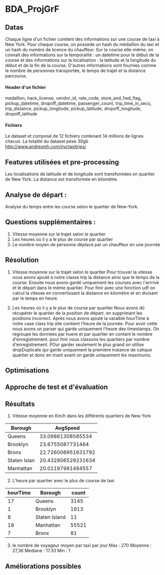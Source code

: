 # BDA_ProjGrF

## Datas
Chaque ligne d'un fichier contient des informations sur une course de taxi à New York. 
Pour chaque course, on possède un hash du médaillon du taxi et un hash du numéro de licence 
du chauffeur. Sur la course elle-même, on connait des informations sur la temporalité :
un datetime pour le début de la course et des informations sur la localisation : la latitude
et la longitude du début et de la fin de la course. D'autres informations sont fournies comme
le nombre de personnes transportée, le temps de trajet et la distance parcourus.


#### Header d'un fichier
medallion, hack_license, vendor_id, rate_code, store_and_fwd_flag, pickup_datetime, dropoff_datetime, passenger_count, trip_time_in_secs, trip_distance, pickup_longitude, pickup_latitude, dropoff_longitude, dropoff_latitude


#### Fichiers
Le dataset et composé de 12 fichiers contenant 14 millions de lignes chacun. La totalité du dataset pèse 30gb
http://www.andresmh.com/nyctaxitrips/

## Features utilisées et pre-processing
Les localisations de latitude et de longitude sont transformées en quartier de New York. La distance est transformée en kilomètre.


## Analyse de départ :
Analyse du temps entre les course selon le quartier de New-York.


## Questions supplémentaires :

1. Vitesse moyenne sur le trajet selon le quartier
2. Les heures où il y a le plus de course par quartier
3. Le nombre moyen de personne déplacé par un chauffeur en une journée

## Résolution
1. Vitesse moyenne sur le trajet selon le quartier
Pour trouver la vitesse nous avons ajouté à notre classe trip la distance ainsi que le temps de la course. Ensuite nous avons gardé uniquement les courses avec l'arrrivé et le départ dans le même quartier. Pour finir avec une fonction udf on calcul la vitesse en convertissant la distance en kilomètre et en divisant par le temps en heure.

2. Les heures où il y a le plus de course par quartier
Nous avons dû récupérer le quartier de la position de départ. en supprimant les positions incorrect. Après nous avons ajouté la varaible hourTime à notre case class trip elle contient l'heure de la journée. Pour avoir cette nous avons un parser qui garde uniquement l'heure des timestamps. On regroupe les données par huere et par quartier en contant le nombre d'enregistrement. pour finir nous classons les quartiers par nombre d'enregistrement. POur garder seulement le plus grand on utilise dropDuplicate qui garde uniquement la première instance de cahque quartier et donc en triant avant on garde uniquement les maximums.

## Optimisations

## Approche de test et d'évaluation

## Résultats
1. Vitesse moyenne en Km/h dans les différents quartiers de New York 

| Borough | AvgSpeed |
| -------- | -------- | 
| Queens    | 33.09861308585534     | 
| Brooklyn    | 23.6755087731464     | 
| Bronx    | 22.726006951631792    | 
| Staten Islan    |20.432806529231634     | 
| Manhattan    | 20.01197981484557     | 


2. L'heure par quartier avec le plus de course de taxi

|hourTime|      Borough|count|
|--------|-------------|-----|
|      17|       Queens| 3145|
|       1|     Brooklyn| 1913|
|       8|Staten Island|   11|
|      18|    Manhattan|55521|
|       7|        Bronx|   81|

3. le nombre de voyageur moyen par taxi par jour
Max : 270
Moyenne : 27,36
Mediane : 17.33
Min : 1

## Améliorations possibles



